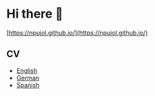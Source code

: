 # Hi there 👋

<!--
**npujol/npujol** is a ✨ _special_ ✨ repository because its `README.md` (this file) appears on your GitHub profile.

Here are some ideas to get you started:

- 🔭 I’m currently working on ...
- 🌱 I’m currently learning ...
- 👯 I’m looking to collaborate on ...
- 🤔 I’m looking for help with ...
- 💬 Ask me about ...
- 📫 How to reach me: ...
- 😄 Pronouns: ...
- ⚡ Fun fact: ...
-->

[https://npujol.github.io/](https://npujol.github.io/)

## CV

- [English](./Me/chuli-cv/cv-en.pdf)
- [German](./Me/chuli-cv/cv-de.pdf)
- [Spanish](./Me/chuli-cv/cv-es.pdf)
